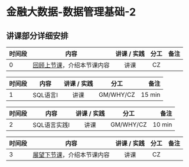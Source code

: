 # 金融大数据-数据管理基础-2

## 讲课部分详细安排

|  时间段   |  内容    |   讲课 / 实践   |  分工  |    备注   |
| :---     |   :----:    |   :----:    |    :----:    |       ---: |
|    0     | [回顾上节课](5-FBD.md)，介绍本节课内容     |  讲课    |     CZ     |         |


| 时间段    |  内容    | 讲课 / 实践     |  分工  |备注       |
| :---      |   :----:    |   :----:    |    :----:    |       ---: |
|    1     | SQL语言I   |  讲课   |    GM/WHY/CZ     |    15 min    |


| 时间段    |  内容    | 讲课 / 实践     |  分工  |备注       |
| :---      |   :----:    |   :----:    |    :----:    |       ---: |
|    2     | SQL语言实践I   |  讲课   |    GM/WHY/CZ     |    10 min    |


|时间段     |  内容    | 讲课 / 实践     |  分工  |备注       |
| :---      |   :----:    |   :----:    |    :----:    |       ---: |
|   3     | [展望下节课](8-FBD.md)，介绍本节课内容     |  讲课    |     CZ     |         |
